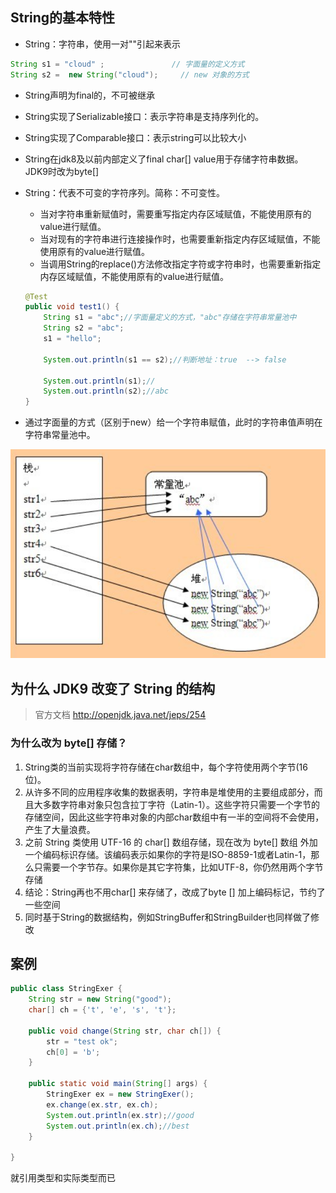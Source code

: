 ## String的基本特性

- String：字符串，使用一对""引起来表示

```java
String s1 = "cloud" ;   			// 字面量的定义方式
String s2 =  new String("cloud");     // new 对象的方式
```

- String声明为final的，不可被继承

- String实现了Serializable接口：表示字符串是支持序列化的。

- String实现了Comparable接口：表示string可以比较大小

- String在jdk8及以前内部定义了final char[] value用于存储字符串数据。JDK9时改为byte[]

- String：代表不可变的字符序列。简称：不可变性。

  - 当对字符串重新赋值时，需要重写指定内存区域赋值，不能使用原有的value进行赋值。
  - 当对现有的字符串进行连接操作时，也需要重新指定内存区域赋值，不能使用原有的value进行赋值。
  - 当调用String的replace()方法修改指定字符或字符串时，也需要重新指定内存区域赋值，不能使用原有的value进行赋值。

  ```java
  @Test
  public void test1() {
      String s1 = "abc";//字面量定义的方式，"abc"存储在字符串常量池中
      String s2 = "abc";
      s1 = "hello";
  
      System.out.println(s1 == s2);//判断地址：true  --> false
  
      System.out.println(s1);//
      System.out.println(s2);//abc
  }
  ```

- 通过字面量的方式（区别于new）给一个字符串赋值，此时的字符串值声明在字符串常量池中。

 <img src="image/51.StringTable%E3%80%90%E5%AD%97%E7%AC%A6%E4%B8%B2%E5%B8%B8%E9%87%8F%E6%B1%A0%E3%80%91/image-20230429110112661.png" alt="image-20230429110112661" style="zoom: 67%;" />



## 为什么 JDK9 改变了 String 的结构

> 官方文档 http://openjdk.java.net/jeps/254

### 为什么改为 byte[] 存储？

1. String类的当前实现将字符存储在char数组中，每个字符使用两个字节(16位)。
2. 从许多不同的应用程序收集的数据表明，字符串是堆使用的主要组成部分，而且大多数字符串对象只包含拉丁字符（Latin-1）。这些字符只需要一个字节的存储空间，因此这些字符串对象的内部char数组中有一半的空间将不会使用，产生了大量浪费。
3. 之前 String 类使用 UTF-16 的 char[] 数组存储，现在改为 byte[] 数组 外加一个编码标识存储。该编码表示如果你的字符是ISO-8859-1或者Latin-1，那么只需要一个字节存。如果你是其它字符集，比如UTF-8，你仍然用两个字节存储
4. 结论：String再也不用char[] 来存储了，改成了byte [] 加上编码标记，节约了一些空间
5. 同时基于String的数据结构，例如StringBuffer和StringBuilder也同样做了修改



## 案例

```java
public class StringExer {
    String str = new String("good");
    char[] ch = {'t', 'e', 's', 't'};

    public void change(String str, char ch[]) {
        str = "test ok";
        ch[0] = 'b';
    }

    public static void main(String[] args) {
        StringExer ex = new StringExer();
        ex.change(ex.str, ex.ch);
        System.out.println(ex.str);//good
        System.out.println(ex.ch);//best
    }

}
```

就引用类型和实际类型而已